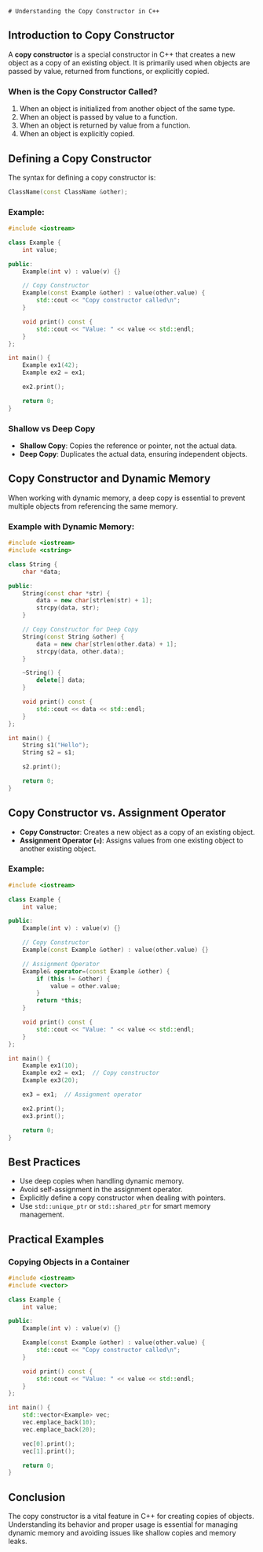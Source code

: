    # Understanding the Copy Constructor in C++

## Introduction to Copy Constructor

A **copy constructor** is a special constructor in C++ that creates a new object as a copy of an existing object. It is primarily used when objects are passed by value, returned from functions, or explicitly copied.

### When is the Copy Constructor Called?
1. When an object is initialized from another object of the same type.
2. When an object is passed by value to a function.
3. When an object is returned by value from a function.
4. When an object is explicitly copied.

## Defining a Copy Constructor

The syntax for defining a copy constructor is:

```cpp
ClassName(const ClassName &other);
```

### Example:

```cpp
#include <iostream>

class Example {
    int value;

public:
    Example(int v) : value(v) {}

    // Copy Constructor
    Example(const Example &other) : value(other.value) {
        std::cout << "Copy constructor called\n";
    }

    void print() const {
        std::cout << "Value: " << value << std::endl;
    }
};

int main() {
    Example ex1(42);
    Example ex2 = ex1;

    ex2.print();

    return 0;
}
```

### Shallow vs Deep Copy

- **Shallow Copy**: Copies the reference or pointer, not the actual data.
- **Deep Copy**: Duplicates the actual data, ensuring independent objects.

## Copy Constructor and Dynamic Memory

When working with dynamic memory, a deep copy is essential to prevent multiple objects from referencing the same memory.

### Example with Dynamic Memory:

```cpp
#include <iostream>
#include <cstring>

class String {
    char *data;

public:
    String(const char *str) {
        data = new char[strlen(str) + 1];
        strcpy(data, str);
    }

    // Copy Constructor for Deep Copy
    String(const String &other) {
        data = new char[strlen(other.data) + 1];
        strcpy(data, other.data);
    }

    ~String() {
        delete[] data;
    }

    void print() const {
        std::cout << data << std::endl;
    }
};

int main() {
    String s1("Hello");
    String s2 = s1;

    s2.print();

    return 0;
}
```

## Copy Constructor vs. Assignment Operator

- **Copy Constructor**: Creates a new object as a copy of an existing object.
- **Assignment Operator (`=`)**: Assigns values from one existing object to another existing object.

### Example:

```cpp
#include <iostream>

class Example {
    int value;

public:
    Example(int v) : value(v) {}

    // Copy Constructor
    Example(const Example &other) : value(other.value) {}

    // Assignment Operator
    Example& operator=(const Example &other) {
        if (this != &other) {
            value = other.value;
        }
        return *this;
    }

    void print() const {
        std::cout << "Value: " << value << std::endl;
    }
};

int main() {
    Example ex1(10);
    Example ex2 = ex1;  // Copy constructor
    Example ex3(20);

    ex3 = ex1;  // Assignment operator

    ex2.print();
    ex3.print();

    return 0;
}
```

## Best Practices

- Use deep copies when handling dynamic memory.
- Avoid self-assignment in the assignment operator.
- Explicitly define a copy constructor when dealing with pointers.
- Use `std::unique_ptr` or `std::shared_ptr` for smart memory management.

## Practical Examples

### Copying Objects in a Container

```cpp
#include <iostream>
#include <vector>

class Example {
    int value;

public:
    Example(int v) : value(v) {}

    Example(const Example &other) : value(other.value) {
        std::cout << "Copy constructor called\n";
    }

    void print() const {
        std::cout << "Value: " << value << std::endl;
    }
};

int main() {
    std::vector<Example> vec;
    vec.emplace_back(10);
    vec.emplace_back(20);

    vec[0].print();
    vec[1].print();

    return 0;
}
```

## Conclusion

The copy constructor is a vital feature in C++ for creating copies of objects. Understanding its behavior and proper usage is essential for managing dynamic memory and avoiding issues like shallow copies and memory leaks.


